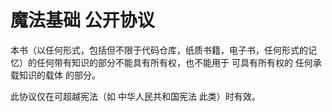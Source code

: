 # 魔法基础 公开协议

本书（以任何形式，包括但不限于代码仓库，纸质书籍，电子书，任何形式的记忆）的任何带有知识的部分不能具有所有权，也不能用于 可具有所有权的 任何承载知识的载体 的部分。

此协议仅在可超越宪法（如 中华人民共和国宪法 此类）时有效。
